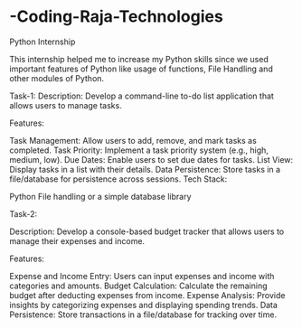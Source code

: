 # -Coding-Raja-Technologies
Python Internship

This internship helped me to increase my Python skills since we used important features of Python like usage of functions, File Handling and other modules of Python.

Task-1:
Description: Develop a command-line to-do list application that allows users to manage tasks.

Features:

Task Management: Allow users to add, remove, and mark tasks as completed.
Task Priority: Implement a task priority system (e.g., high, medium, low).
Due Dates: Enable users to set due dates for tasks.
List View: Display tasks in a list with their details.
Data Persistence: Store tasks in a file/database for persistence across sessions.
Tech Stack:

Python
File handling or a simple database library

Task-2:

Description: Develop a console-based budget tracker that allows users to manage their expenses and income.

Features:

Expense and Income Entry: Users can input expenses and income with categories and amounts.
Budget Calculation: Calculate the remaining budget after deducting expenses from income.
Expense Analysis: Provide insights by categorizing expenses and displaying spending trends.
Data Persistence: Store transactions in a file/database for tracking over time.
